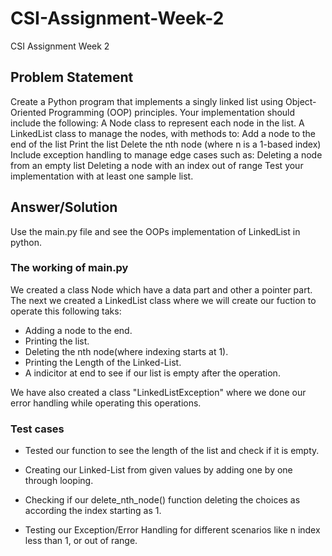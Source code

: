# CSI-Assignment-Week-2

CSI Assignment Week 2

## Problem Statement
Create a Python program that implements a singly linked list using Object-Oriented Programming (OOP) principles. Your implementation should include the following: A Node class to represent each node in the list. A LinkedList class to manage the nodes, with methods to: Add a node to the end of the list Print the list Delete the nth node (where n is a 1-based index) Include exception handling to manage edge cases such as: Deleting a node from an empty list Deleting a node with an index out of range Test your implementation with at least one sample list.

## Answer/Solution
Use the main.py file and see the OOPs implementation of LinkedList in python.

### The working of main.py
We created a class Node which have a data part and other a pointer part.
The next we created a LinkedList class where we will create our fuction to operate this following taks:
- Adding a node to the end.
- Printing the list.
- Deleting the nth node(where indexing starts at 1).
- Printing the Length of the Linked-List.
- A indicitor at end to see if our list is empty after the operation.

We have also created a class "LinkedListException" where we done our error handling while operating this operations.

### Test cases
- Tested our function to see the length of the list and check if it is empty.

- Creating our Linked-List from given values by adding one by one through looping.

- Checking if our delete_nth_node() function deleting the choices as according the index starting as 1.

- Testing our Exception/Error Handling for different scenarios like n index less than 1, or out of range.